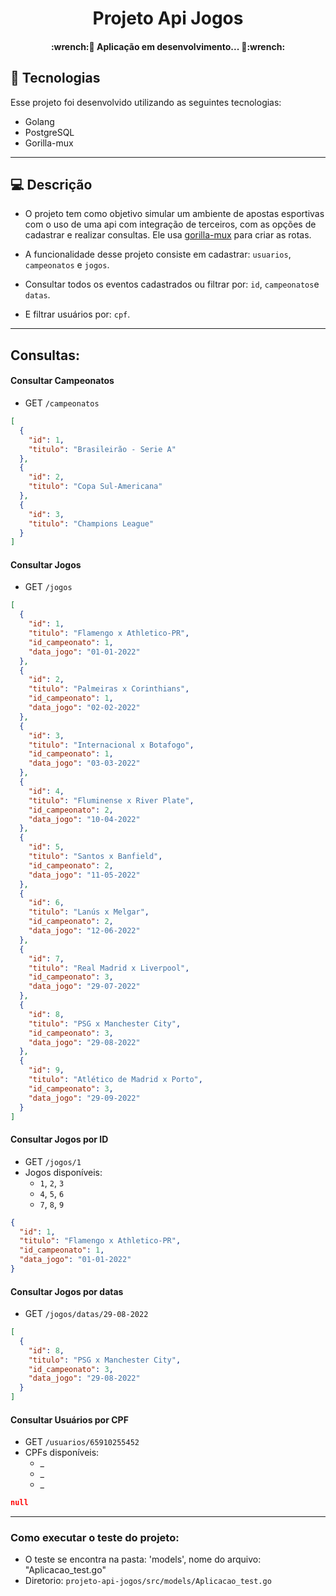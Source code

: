 <h1 align="center">Projeto Api Jogos</h1>

<h4 align="center"> 
	:wrench:🚧 Aplicação em desenvolvimento... 🚧:wrench:
</h4>

## 🚀 Tecnologias
Esse projeto foi desenvolvido utilizando as seguintes tecnologias:

- Golang
- PostgreSQL
- Gorilla-mux

---

## 💻 Descrição

- O projeto tem como objetivo simular um ambiente de apostas esportivas com o uso de uma api com integração de terceiros, com as opções de cadastrar e realizar consultas. Ele usa [gorilla-mux](https://github.com/gorilla/mux) para criar as rotas.

- A funcionalidade desse projeto consiste em cadastrar: `usuarios`, `campeonatos` e `jogos`. 
- Consultar todos os eventos cadastrados ou filtrar por: `id`, `campeonatos`e `datas`. 
- E filtrar usuários por: `cpf`.

---

## Consultas:

#### Consultar Campeonatos

- GET `/campeonatos`
```json
[
  {
    "id": 1,
    "titulo": "Brasileirão - Serie A"
  },
  {
    "id": 2,
    "titulo": "Copa Sul-Americana"
  },
  {
    "id": 3,
    "titulo": "Champions League"
  }
]
```

#### Consultar Jogos
- GET `/jogos`
```json
[
  {
    "id": 1,
    "titulo": "Flamengo x Athletico-PR",
    "id_campeonato": 1,
    "data_jogo": "01-01-2022"
  },
  {
    "id": 2,
    "titulo": "Palmeiras x Corinthians",
    "id_campeonato": 1,
    "data_jogo": "02-02-2022"
  },
  {
    "id": 3,
    "titulo": "Internacional x Botafogo",
    "id_campeonato": 1,
    "data_jogo": "03-03-2022"
  },
  {
    "id": 4,
    "titulo": "Fluminense x River Plate",
    "id_campeonato": 2,
    "data_jogo": "10-04-2022"
  },
  {
    "id": 5,
    "titulo": "Santos x Banfield",
    "id_campeonato": 2,
    "data_jogo": "11-05-2022"
  },
  {
    "id": 6,
    "titulo": "Lanús x Melgar",
    "id_campeonato": 2,
    "data_jogo": "12-06-2022"
  },
  {
    "id": 7,
    "titulo": "Real Madrid x Liverpool",
    "id_campeonato": 3,
    "data_jogo": "29-07-2022"
  },
  {
    "id": 8,
    "titulo": "PSG x Manchester City",
    "id_campeonato": 3,
    "data_jogo": "29-08-2022"
  },
  {
    "id": 9,
    "titulo": "Atlético de Madrid x Porto",
    "id_campeonato": 3,
    "data_jogo": "29-09-2022"
  }
]
```

#### Consultar Jogos por ID
- GET `/jogos/1`
- Jogos disponíveis:
    - `1`, `2`, `3`
    - `4`, `5`, `6`
    - `7`, `8`, `9`
```json
{
  "id": 1,
  "titulo": "Flamengo x Athletico-PR",
  "id_campeonato": 1,
  "data_jogo": "01-01-2022"
}
```

#### Consultar Jogos por datas
- GET `/jogos/datas/29-08-2022`
```json
[
  {
    "id": 8,
    "titulo": "PSG x Manchester City",
    "id_campeonato": 3,
    "data_jogo": "29-08-2022"
  }
]
```

#### Consultar Usuários por CPF
- GET `/usuarios/65910255452`
- CPFs disponíveis:
    - _
    - _
    - _
```json
null
```

---

### Como executar o teste do projeto:

- O teste se encontra na pasta: 'models', nome do arquivo: "Aplicacao_test.go"
- Diretorio: `projeto-api-jogos/src/models/Aplicacao_test.go`

